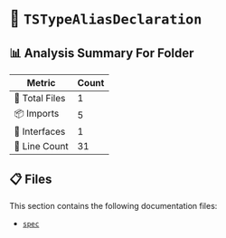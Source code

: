 # 📁 `TSTypeAliasDeclaration`

## 📊 Analysis Summary For Folder

| Metric | Count |
|--------|-------|
| 📁 Total Files | 1 |
| 📦 Imports | 5 |
| 📐 Interfaces | 1 |
| 🔢 Line Count | 31 |


## 📋 Files

This section contains the following documentation files:

- [`spec`](./spec.md)